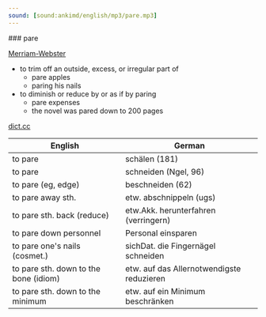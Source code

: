 ```yaml
---
sound: [sound:ankimd/english/mp3/pare.mp3]
---
```


\### pare

[Merriam-Webster](https://www.merriam-webster.com/dictionary/pare)

- to trim off an outside, excess, or irregular part of
    - pare apples
    - paring his nails
- to diminish or reduce by or as if by paring
    - pare expenses
    - the novel was pared down to 200 pages

[dict.cc](https://www.dict.cc/pare)

| English        | German       |
| -------------- | ------------ |
| to pare | schälen (181) |
| to pare | schneiden (Ngel, 96) |
| to pare (eg, edge) | beschneiden (62) |
| to pare away sth. | etw. abschnippeln (ugs) |
| to pare sth. back (reduce) | etw.Akk. herunterfahren (verringern) |
| to pare down personnel | Personal einsparen |
| to pare one's nails (cosmet.) | sichDat. die Fingernägel schneiden |
| to pare sth. down to the bone (idiom) | etw. auf das Allernotwendigste reduzieren |
| to pare sth. down to the minimum | etw. auf ein Minimum beschränken |
